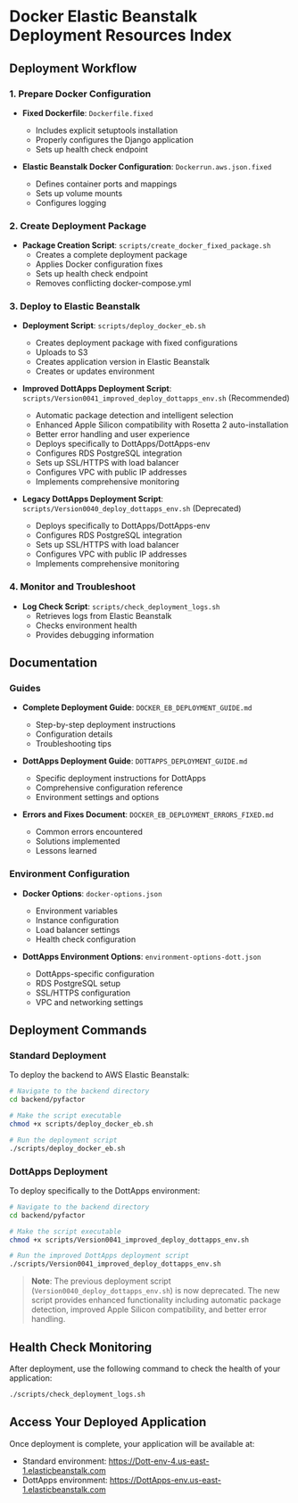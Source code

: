 # Docker Elastic Beanstalk Deployment Resources Index

## Deployment Workflow

### 1. Prepare Docker Configuration
- **Fixed Dockerfile**: `Dockerfile.fixed`
  - Includes explicit setuptools installation
  - Properly configures the Django application
  - Sets up health check endpoint

- **Elastic Beanstalk Docker Configuration**: `Dockerrun.aws.json.fixed`
  - Defines container ports and mappings
  - Sets up volume mounts
  - Configures logging

### 2. Create Deployment Package
- **Package Creation Script**: `scripts/create_docker_fixed_package.sh`
  - Creates a complete deployment package
  - Applies Docker configuration fixes
  - Sets up health check endpoint
  - Removes conflicting docker-compose.yml

### 3. Deploy to Elastic Beanstalk
- **Deployment Script**: `scripts/deploy_docker_eb.sh`
  - Creates deployment package with fixed configurations
  - Uploads to S3
  - Creates application version in Elastic Beanstalk
  - Creates or updates environment

- **Improved DottApps Deployment Script**: `scripts/Version0041_improved_deploy_dottapps_env.sh` (Recommended)
  - Automatic package detection and intelligent selection
  - Enhanced Apple Silicon compatibility with Rosetta 2 auto-installation
  - Better error handling and user experience
  - Deploys specifically to DottApps/DottApps-env
  - Configures RDS PostgreSQL integration
  - Sets up SSL/HTTPS with load balancer
  - Configures VPC with public IP addresses
  - Implements comprehensive monitoring

- **Legacy DottApps Deployment Script**: `scripts/Version0040_deploy_dottapps_env.sh` (Deprecated)
  - Deploys specifically to DottApps/DottApps-env
  - Configures RDS PostgreSQL integration
  - Sets up SSL/HTTPS with load balancer
  - Configures VPC with public IP addresses
  - Implements comprehensive monitoring

### 4. Monitor and Troubleshoot
- **Log Check Script**: `scripts/check_deployment_logs.sh`
  - Retrieves logs from Elastic Beanstalk
  - Checks environment health
  - Provides debugging information

## Documentation

### Guides
- **Complete Deployment Guide**: `DOCKER_EB_DEPLOYMENT_GUIDE.md`
  - Step-by-step deployment instructions
  - Configuration details
  - Troubleshooting tips

- **DottApps Deployment Guide**: `DOTTAPPS_DEPLOYMENT_GUIDE.md`
  - Specific deployment instructions for DottApps
  - Comprehensive configuration reference
  - Environment settings and options

- **Errors and Fixes Document**: `DOCKER_EB_DEPLOYMENT_ERRORS_FIXED.md`
  - Common errors encountered
  - Solutions implemented
  - Lessons learned

### Environment Configuration
- **Docker Options**: `docker-options.json`
  - Environment variables
  - Instance configuration
  - Load balancer settings
  - Health check configuration

- **DottApps Environment Options**: `environment-options-dott.json`
  - DottApps-specific configuration
  - RDS PostgreSQL setup
  - SSL/HTTPS configuration
  - VPC and networking settings

## Deployment Commands

### Standard Deployment
To deploy the backend to AWS Elastic Beanstalk:

```bash
# Navigate to the backend directory
cd backend/pyfactor

# Make the script executable
chmod +x scripts/deploy_docker_eb.sh

# Run the deployment script
./scripts/deploy_docker_eb.sh
```

### DottApps Deployment
To deploy specifically to the DottApps environment:

```bash
# Navigate to the backend directory
cd backend/pyfactor

# Make the script executable
chmod +x scripts/Version0041_improved_deploy_dottapps_env.sh

# Run the improved DottApps deployment script
./scripts/Version0041_improved_deploy_dottapps_env.sh
```

> **Note**: The previous deployment script (`Version0040_deploy_dottapps_env.sh`) is now deprecated. The new script provides enhanced functionality including automatic package detection, improved Apple Silicon compatibility, and better error handling.

## Health Check Monitoring

After deployment, use the following command to check the health of your application:

```bash
./scripts/check_deployment_logs.sh
```

## Access Your Deployed Application

Once deployment is complete, your application will be available at:
- Standard environment: https://Dott-env-4.us-east-1.elasticbeanstalk.com
- DottApps environment: https://DottApps-env.us-east-1.elasticbeanstalk.com
